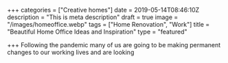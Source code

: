 +++
categories = ["Creative homes"]
date = 2019-05-14T08:46:10Z
description = "This is meta description"
draft = true
image = "/images/homeoffice.webp"
tags = ["Home Renovation", "Work"]
title = "Beautiful Home Office Ideas and Inspiration"
type = "featured"

+++
Following the pandemic many of us are going to be making permanent changes to our working lives and are looking